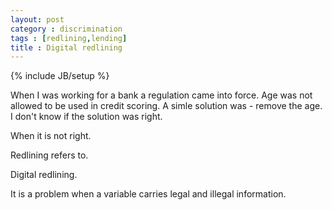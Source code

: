 ```yaml
---
layout: post
category : discrimination
tags : [redlining,lending]
title : Digital redlining
---
```

{% include JB/setup %}

When I was working for a bank a regulation came into force. Age was not allowed to be used in credit scoring. A simle solution was - remove the age. I don't know if the solution was right. 

When it is not right. 

Redlining refers to.

Digital redlining. 

It is a problem when a variable carries legal and illegal information. 
